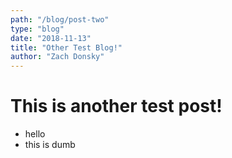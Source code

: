 ```yaml
---
path: "/blog/post-two"
type: "blog"
date: "2018-11-13"
title: "Other Test Blog!"
author: "Zach Donsky"
---
```


# This is another test post!
+ hello
+ this is dumb
